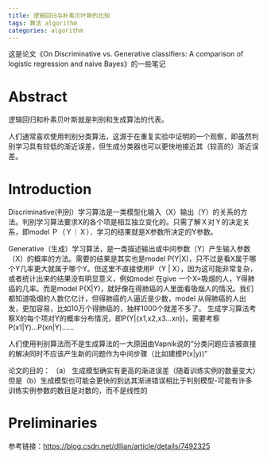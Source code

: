 ```yaml
---
title: 逻辑回归与朴素贝叶斯的比较
tags: 算法 algorithm 
categories: algorithm
---
```


这是论文《On Discriminative vs. Generative classifiers: A comparison of logistic regression and naive Bayes》的一些笔记

# Abstract
逻辑回归和朴素贝叶斯就是判别和生成算法的代表。

人们通常喜欢使用判别分类算法，这源于在重复实验中证明的一个观察，即虽然判别学习具有较低的渐近误差，但生成分类器也可以更快地接近其（较高的）渐近误差。

# Introduction
Discriminative(判别）学习算法是一类模型化输入（X）输出（Y）的关系的方法。判别学习算法要求X的各个项是相互独立变化的。只需了解Ｘ对Ｙ的决定关系，即model Ｐ（Ｙ｜Ｘ）．学习的结果就是X参数所决定的Y参数。

Generative（生成）学习算法，是一类描述输出或中间参数（Y）产生输入参数（X）的概率的方法。需要的结果是其实也是model P(Y|X)，只不过是看X属于哪个Y几率更大就属于哪个Y。但这里不直接使用P（Y | X），因为这可能非常复杂，或者统计出来的结果没有明显意义，例如model 在give 一个X=吸烟的人，Y得肺癌的几率。而是model P(X|Y)，就好像在得肺癌的人里面看吸烟人的情况。我们都知道吸烟的人数亿亿计，但得肺癌的人逼近是少数，model 从得肺癌的人出发，更加容易，比如10万个得肺癌的，抽样1000个就差不多了。 生成学习算法考察X的每个项对Y的概率分布情况，即P(Y|{x1,x2,x3...xn})，需要考察P(x1|Y)...P(xn|Y)......

人们使用判别算法而不是生成算法的一大原因由Vapnik说的“分类问题应该被直接的解决同时不应该产生新的问题作为中间步骤（比如建模P(x|y))”

论文的目的：
（a） 生成模型确实有更高的渐进误差（随着训练实例的数量变大）但是（b）生成模型也可能会更快的到达其渐进错误相比于判别模型-可能有许多训练实例参数的数目是对数的，而不是线性的

# Preliminaries



参考链接：https://blog.csdn.net/dllian/article/details/7492325
